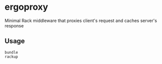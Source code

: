 ergoproxy
=========

Minimal Rack middleware that proxies client's request and caches server's response


Usage
-------

```
bundle
rackup
```
